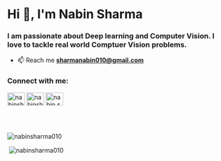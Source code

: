 <h1 ">Hi 👋, I'm Nabin Sharma</h1>
<h3>I am passionate about Deep learning and Computer Vision. I love to tackle real world Comptuer Vision problems.   </h3>



- 📫 Reach me **sharmanabin010@gmail.com**

<h3 align="left">Connect with me:</h3>
<p align="left">
<a href="https://twitter.com/nabinsharma010" target="blank"><img align="center" src="https://raw.githubusercontent.com/rahuldkjain/github-profile-readme-generator/master/src/images/icons/Social/twitter.svg" alt="nabinsharma010" height="30" width="40" /></a>
<a href="https://kaggle.com/nabinsharma10" target="blank"><img align="center" src="https://raw.githubusercontent.com/rahuldkjain/github-profile-readme-generator/master/src/images/icons/Social/kaggle.svg" alt="nabinsharma10" height="30" width="40" /></a>
<a href="https://instagram.com/nabin.sharma010" target="blank"><img align="center" src="https://raw.githubusercontent.com/rahuldkjain/github-profile-readme-generator/master/src/images/icons/Social/instagram.svg" alt="nabin.sharma010" height="30" width="40" /></a>
</p>
<br>
<br>

<p><img align="left" src="https://github-readme-stats.vercel.app/api/top-langs?username=nabinsharma010&show_icons=true&locale=en&layout=compact" alt="nabinsharma010" /></p>
<br>

<p>&nbsp;<img align="center" src="https://github-readme-stats.vercel.app/api?username=nabinsharma010&show_icons=true&locale=en" alt="nabinsharma010" /></p>
<br>



